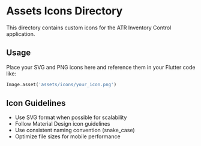 # Assets Icons Directory

This directory contains custom icons for the ATR Inventory Control application.

## Usage
Place your SVG and PNG icons here and reference them in your Flutter code like:

```dart
Image.asset('assets/icons/your_icon.png')
```

## Icon Guidelines
- Use SVG format when possible for scalability
- Follow Material Design icon guidelines
- Use consistent naming convention (snake_case)
- Optimize file sizes for mobile performance
